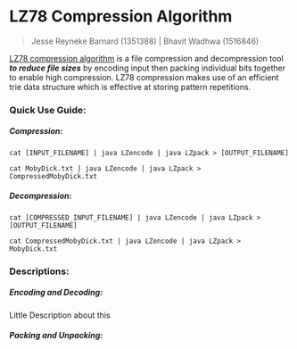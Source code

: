 # LZ78 Compression Algorithm
> Jesse Reyneke Barnard (1351388) | Bhavit Wadhwa (1516846)

[LZ78 compression algorithm](https://en.wikipedia.org/wiki/LZ77_and_LZ78) is a file compression and decompression tool ***to reduce file sizes*** by encoding input then packing individual bits together to enable high compression. LZ78 compression makes use of an efficient trie data structure which is effective at storing pattern repetitions.

### Quick Use Guide:
##### Compression:
```
cat [INPUT_FILENAME] | java LZencode | java LZpack > [OUTPUT_FILENAME]
```

```
cat MobyDick.txt | java LZencode | java LZpack > CompressedMobyDick.txt
```


##### Decompression:
```
cat [COMPRESSED_INPUT_FILENAME] | java LZencode | java LZpack > [OUTPUT_FILENAME]
```

```
cat CompressedMobyDick.txt | java LZencode | java LZpack > MobyDick.txt
```

### Descriptions:
##### Encoding and Decoding:

Little Description about this

##### Packing and Unpacking:

